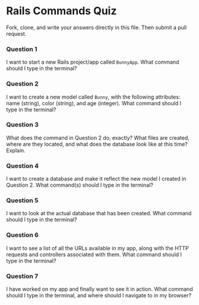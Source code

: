 # Rails Commands Quiz

Fork, clone, and write your answers directly in this file. Then submit a pull request.

### Question 1

I want to start a new Rails project/app called `BunnyApp`. What command should I type in the terminal?

### Question 2

I want to create a new model called `Bunny`, with the following attributes: name (string), color (string), and age (integer). What command should I type in the terminal?

### Question 3

What does the command in Question 2 do, exactly? What files are created, where are they located, and what does the database look like at this time? Explain.

### Question 4

I want to create a database and make it reflect the new model I created in Question 2. What command(s) should I type in the terminal?

### Question 5

I want to look at the actual database that has been created. What command should I type in the terminal?

### Question 6

I want to see a list of all the URLs available in my app, along with the HTTP requests and controllers associated with them. What command should I type in the terminal? 

### Question 7

I have worked on my app and finally want to see it in action. What command should I type in the terminal, and where should I navigate to in my browser?

